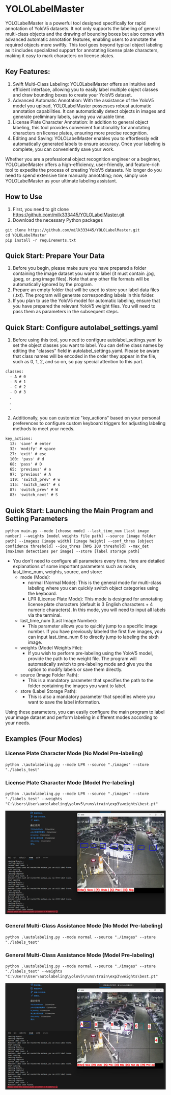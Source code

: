 # YOLOLabelMaster
YOLOLabelMaster is a powerful tool designed specifically for rapid annotation of YoloV5 datasets. It not only supports the labeling of general multi-class objects and the drawing of bounding boxes but also comes with advanced automatic annotation features, enabling users to annotate the required objects more swiftly. This tool goes beyond typical object labeling as it includes specialized support for annotating license plate characters, making it easy to mark characters on license plates.

## Key Features:
1. Swift Multi-Class Labeling: YOLOLabelMaster offers an intuitive and efficient interface, allowing you to easily label multiple object classes and draw bounding boxes to create your YoloV5 dataset.
2. Advanced Automatic Annotation: With the assistance of the YoloV5 model you upload, YOLOLabelMaster possesses robust automatic annotation capabilities. It can automatically detect objects in images and generate preliminary labels, saving you valuable time.
3. License Plate Character Annotation: In addition to general object labeling, this tool provides convenient functionality for annotating characters on license plates, ensuring more precise recognition.
4. Editing and Saving: YOLOLabelMaster enables you to effortlessly edit automatically generated labels to ensure accuracy. Once your labeling is complete, you can conveniently save your work.

Whether you are a professional object recognition engineer or a beginner, YOLOLabelMaster offers a high-efficiency, user-friendly, and feature-rich tool to expedite the process of creating YoloV5 datasets. No longer do you need to spend extensive time manually annotating; now, simply use YOLOLabelMaster as your ultimate labeling assistant.

## How to Use
1. First, you need to git clone https://github.com/milk333445/YOLOLabelMaster.git
2. Download the necessary Python packages
```python=
git clone https://github.com/milk333445/YOLOLabelMaster.git
cd YOLOLabelMaster
pip install -r requirements.txt
```

## Quick Start: Prepare Your Data
1. Before you begin, please make sure you have prepared a folder containing the image dataset you want to label (it must contain .jpg, .jpeg, or .png image files). Note that any other file formats will be automatically ignored by the program.
2. Prepare an empty folder that will be used to store your label data files (.txt). The program will generate corresponding labels in this folder.
3. If you plan to use the YoloV5 model for automatic labeling, ensure that you have prepared the relevant YoloV5 weight files. You will need to pass them as parameters in the subsequent steps.

## Quick Start: Configure autolabel_settings.yaml
1. Before using this tool, you need to configure autolabel_settings.yaml to set the object classes you want to label. You can define class names by editing the "classes" field in autolabel_settings.yaml. Please be aware that class names will be encoded in the order they appear in the file, such as 0, 1, 2, and so on, so pay special attention to this part.
```python=
classes:
  - A # 0
  - B # 1
  - C # 2
  - D # 3
  、
  、
  、
```

2. Additionally, you can customize "key_actions" based on your personal preferences to configure custom keyboard triggers for adjusting labeling methods to meet your needs.
```python=
key_actions:
  13: 'save' # enter
  32: 'modify' # space
  27: 'exit' # esc
  100: 'pass' # d
  68: 'pass' # D
  65: 'previous' # a
  97: 'previous' # A
  119: 'switch_prev' # w
  115: 'switch_next' # s
  87: 'switch_prev' # W
  83: 'switch_next' # S
```

## Quick Start: Launching the Main Program and Setting Parameters
```python=
python main.py --mode [choose mode] --last_time_num [last image number] --weights [model weights file path] --source [image folder path] --imagesz [image width] [image height] --conf_thres [object confidence threshold] --iou_thres [NMS IOU threshold] --max_det [maximum detections per image] --store [label storage path]
```
- You don't need to configure all parameters every time. Here are detailed explanations of some important parameters such as mode, last_time_num, weights, source, and store:
  - mode (Mode):
    - normal (Normal Mode): This is the general mode for multi-class labeling where you can quickly switch object categories using the keyboard.
    - LPR (License Plate Mode): This mode is designed for annotating license plate characters (default is 3 English characters + 4 numeric characters). In this mode, you will need to input all labels via the terminal.
  - last_time_num (Last Image Number):
    - This parameter allows you to quickly jump to a specific image number. If you have previously labeled the first five images, you can input last_time_num 6 to directly jump to labeling the sixth image.
  - weights (Model Weights File):
    - If you wish to perform pre-labeling using the YoloV5 model, provide the path to the weight file. The program will automatically switch to pre-labeling mode and give you the option to modify labels or save them directly. 
  - source (Image Folder Path):
    - This is a mandatory parameter that specifies the path to the folder containing the images you want to label. 
  - store (Label Storage Path):
    - This is also a mandatory parameter that specifies where you want to save the label information.
   
Using these parameters, you can easily configure the main program to label your image dataset and perform labeling in different modes according to your needs.

## Examples (Four Modes)
### License Plate Character Mode (No Model Pre-labeling)
```python=
python .\autolabeling.py --mode LPR --source "./images" --store "./labels_test"
```
### License Plate Character Mode (Model Pre-labeling)
```python=
python .\autolabeling.py --mode LPR --source "./images" --store "./labels_test" --weights "C:\Users\User\autolabeling\yolov5\runs\train\exp3\weights\best.pt"
```
![example](images/example1.png)
### General Multi-Class Assistance Mode (No Model Pre-labeling)
```python=
python .\autolabeling.py --mode normal --source "./images" --store "./labels_test"
```
### General Multi-Class Assistance Mode (Model Pre-labeling)
```python=
python .\autolabeling.py --mode normal --source "./images" --store "./labels_test" --weights "C:\Users\User\autolabeling\yolov5\runs\train\exp3\weights\best.pt"
```
![example](images/example2.png)









